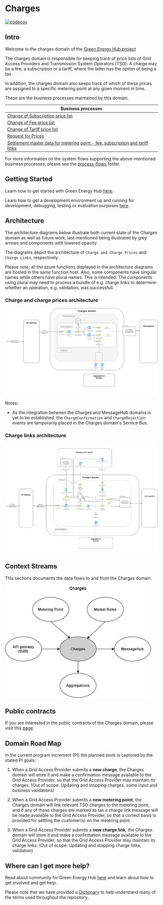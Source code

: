 # Charges

[![codecov](https://codecov.io/gh/Energinet-DataHub/geh-charges/branch/main/graph/badge.svg?token=MGC9QR9S3Q)](https://codecov.io/gh/Energinet-DataHub/geh-charges)

## Intro

Welcome to the charges domain of the [Green Energy Hub project](https://github.com/Energinet-DataHub/green-energy-hub)

The charges domain is responsible for keeping track of price lists of Grid Access Providers and Transmission System Operators (TSO). A charge may be a fee, a subscription or a tariff, where the latter has the option of being a tax.

In addition, the charges domain also keeps track of which of these prices are assigned to a specific metering point at any given moment in time.

These are the business processes maintained by this domain.

| Business processes  |
| ------------- |
| [Change of Subscription price list](docs/business-processes/change-of-subscription.md) |
| [Change of Fee price list](docs/business-processes/change-of-fee.md) |
| [Change of Tariff price list](docs/business-processes/change-of-tariff.md) |
| [Request for Prices](docs/business-processes/request-for-prices.md) |
| [Settlement master data for metering point - fee, subscription and tariff links](docs/business-processes/settlement-master-data.md)

For more information on the system flows supporting the above-mentioned business processes, please see the [process-flows](docs/process-flows/README.md) folder.

## Getting Started

Learn how to get started with Green Energy Hub [here](https://github.com/Energinet-DataHub/green-energy-hub/blob/main/docs/getting-started.md).

Learn how to get a development environment up and running for development, debugging, testing or evaluation purposes [here](docs/local-development/README.md).

## Architecture

The architecture diagrams below illustrate both current state of the Charges domain as well as future work, last-mentioned being illustrated by grey arrows and components with lowered opacity.

The diagrams depict the architecture of `Charge and Charge Prices` and `Charge Links`, respectively.

Please note, all the azure functions displayed in the architecture diagrams are hosted in the same function host.
Also, some components have singular names while others have plural names. This is intended. The components using plural may need to process a bundle of e.g. charge links to determine whether an operation, e.g. validation, was successfull.

### Charge and charge prices architecture

![Charge And Charge Prices](ARCHITECTURE-ChargeAndChargePrices.png)

Notes:

- As the integration between the Charges and MessageHub domains is yet to be established, the `ChargeConfirmation` and `ChargeRejection` events are temporarily placed in the Charges domain's Service Bus.

### Charge links architecture

![Charge Links](ARCHITECTURE-ChargeLinks.png)

## Context Streams

This sections documents the data flows to and from the Charges domain.

![Context stream](./docs/images/ChargesContextStreams.png "Charges context streams")

## Public contracts

If you are interested in the public contracts of the Charges domain, please visit this [page](docs/contracts.md).

## Domain Road Map

In the current program increment (PI) the planned work is captured by the stated PI goals:

1. When a Grid Access Provider submits a **new charge**, the Charges domain will store it and make a confirmation message available to the Grid Access Provider, so that the Grid Access Provider may maintain its' charges.
(Out of scope: Updating and stopping charges, some input and business validations)

2. When a Grid Access Provider submits a **new metering point**, the Charges domain will link relevant TSO charges to the metering point, and if any of those charges are marked as tax a charge link message will be made available to the Grid Access Provider, so that a correct basis is provided for settling the customer(s) on the metering point.

3. When a Grid Access Provider submits a **new charge link**, the Charges domain will store it and make a confirmation message available to the Grid Access Provider, so that the Grid Access Provider may maintain its charge links.
(Out of scope: Updating and stopping charge links, validation)

## Where can I get more help?

Read about community for Green Energy Hub [here](https://github.com/Energinet-DataHub/green-energy-hub/blob/main/COMMUNITY.md) and learn about how to get involved and get help.

Please note that we have provided a [Dictionary](https://github.com/Energinet-DataHub/green-energy-hub/tree/main/docs/dictionary-and-concepts) to help understand many of the terms used throughout the repository.
